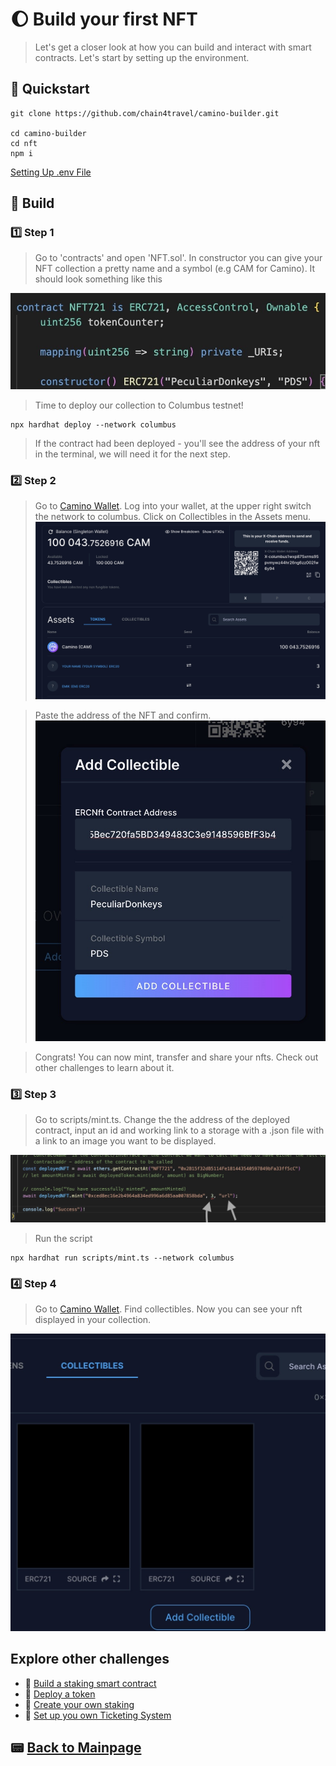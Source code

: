 #  🌔 Build your first NFT

> Let's get a closer look at how you can build and interact with smart contracts. Let's start by setting up the environment.

## 🌌 Quickstart

```
git clone https://github.com/chain4travel/camino-builder.git

cd camino-builder
cd nft
npm i
```

[Setting Up .env File](../setup/README.md#setting-up-env-file)

## 🌳 Build

### 1️⃣ Step 1

> Go to 'contracts' and open 'NFT.sol'. In constructor you can give your NFT collection a pretty name and a symbol (e.g CAM for Camino). It should look something like this

![image](https://github.com/juuroudojo/images/blob/main/Image%2014.08.2023%20at%2003.23.jpeg)

> Time to deploy our collection to Columbus testnet! 

```
npx hardhat deploy --network columbus
```

> If the contract had been deployed - you'll see the address of your nft in the terminal, we will need it for the next step.

### 2️⃣ Step 2

> Go to [Camino Wallet](https://suite.camino.network/wallet/home). Log into your wallet, at the upper right switch the network to columbus. Click on Collectibles in the Assets menu.
![image](https://github.com/juuroudojo/toolsReal/blob/main/images/Image%2021.08.2023%20at%2012.38.jpeg)

> Paste the address of the NFT and confirm.
![image](https://github.com/juuroudojo/toolsReal/blob/main/images/Image%2021.08.2023%20at%2013.43.jpeg)

> Congrats! You can now mint, transfer and share your nfts. Check out other challenges to learn about it.

### 3️⃣ Step 3
> Go to scripts/mint.ts. Change the the address of the deployed contract, input an id and working link to a storage with a .json file with a link to an image you want to be displayed.

![image](https://github.com/juuroudojo/toolsReal/blob/main/images/Image%2030.08.2023%20at%2014.37.jpeg)

> Run the script
```
npx hardhat run scripts/mint.ts --network columbus
```

### 4️⃣ Step 4
> Go to [Camino Wallet](https://suite.camino.network/wallet/home). Find collectibles. Now you can see your nft displayed in your collection.

![image](https://github.com/juuroudojo/toolsReal/blob/main/images/Image%2030.08.2023%20at%2014.34.jpeg) 






## Explore other challenges
 - 🍇  [Build a staking smart contract](https://github.com/chain4travel/camino-builder/tree/c4t/staking)
 - 🥝  [Deploy a token](https://github.com/chain4travel/camino-builder/tree/c4t/token)
 - 🍓  [Create your own staking](https://github.com/chain4travel/camino-builder/tree/c4t/staking)
 - 🍍  [Set up you own Ticketing System](https://github.com/chain4travel/camino-builder/tree/с4t/token-gate)

## 📟 [Back to Mainpage](https://github.com/chain4travel/camino-builder)
